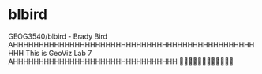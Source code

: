# blbird
GEOG3540/blbird - Brady Bird
AHHHHHHHHHHHHHHHHHHHHHHHHHHHHHHHHHHHHHHHHHHHHHHHHHH
This is GeoViz Lab 7
AHHHHHHHHHHHHHHHHHHHHHHHHHHHHHHHH 🥵🥵🥵🥵🥵🥵🥵🥵🥵🥵🥵🥵
